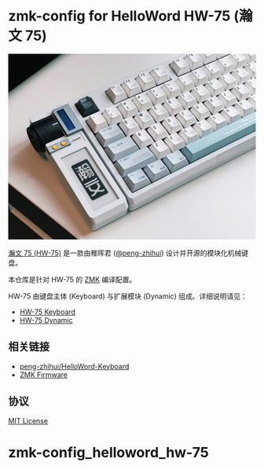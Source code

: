 zmk-config for HelloWord HW-75 (瀚文 75)
========

![HW-75](https://github.com/peng-zhihui/HelloWord-Keyboard/raw/main/5.Docs/2.Images/hw1.jpg)

[瀚文 75 (HW-75)](https://github.com/peng-zhihui/HelloWord-Keyboard) 是一款由稚晖君 ([@peng-zhihui](https://github.com/peng-zhihui)) 设计并开源的模块化机械键盘。

本仓库是针对 HW-75 的 [ZMK](https://github.com/zmkfirmware/zmk) 编译配置。

HW-75 由键盘主体 (Keyboard) 与扩展模块 (Dynamic) 组成。详细说明请见：

* [HW-75 Keyboard](config/boards/arm/hw75_keyboard/)
* [HW-75 Dynamic](config/boards/arm/hw75_dynamic/)

## 相关链接

* [peng-zhihui/HelloWord-Keyboard](https://github.com/peng-zhihui/HelloWord-Keyboard)
* [ZMK Firmware](https://zmk.dev/)

## 协议

[MIT License](LICENSE)
# zmk-config_helloword_hw-75
